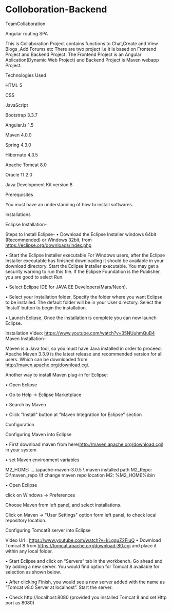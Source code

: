 # Colloboration-Backend
TeamCollaboration

Angular routing SPA

This is Collaboration Project contains functions to Chat,Create and View Blogs ,Add Forums etc There are two project i.e it is based on Frontend Project and Backend Project. The Frontend Project is an Angular Aplication(Dynamic Web Project) and Backend Project is Maven webapp Project.

Technologies Used

HTML 5

CSS

JavaScript

Bootstrap 3.3.7

AngularJs 1.5

Maven 4.0.0

Spring 4.3.0

Hibernate 4.3.5

Apache Tomcat 8.0

Oracle 11.2.0

Java Development Kit version 8

Prerequisites

You must have an understanding of how to install softwares.

Installations

Eclipse Installation-

Steps to Install Eclipse-
• Download the Eclipse Installer windows 64bit (Recommended) or Windows 32bit, from https://eclipse.org/downloads/index.php

• Start the Eclipse Installer executable For Windows users, after the Eclipse Installer executable has finished downloading it should be available in your download directory. Start the Eclipse Installer executable. You may get a security warning to run this file. If the Eclipse Foundation is the Publisher, you are good to select Run.

• Select Eclipse IDE for JAVA EE Developers(Mars/Neon).

• Select your installation folder, Specify the folder where you want Eclipse to be installed. The default folder will be in your User directory. Select the ‘Install’ button to begin the installation.

• Launch Eclipse, Once the installation is complete you can now launch Eclipse.

Installation Video: https://www.youtube.com/watch?v=35NUuhmQuB4
Maven Installation-

Maven is a Java tool, so you must have Java installed in order to proceed. Apache Maven 3.3.9 is the latest release and recommended version for all users. Which can be downloaded from http://maven.apache.org/download.cgi.

Another way to install Maven plug-in for Eclipse:

• Open Eclipse

• Go to Help -> Eclipse Marketplace

• Search by Maven

• Click "Install" button at "Maven Integration for Eclipse" section

Configuration

Configuring Maven into Eclipse

• First download maven from here(http://maven.apache.org/download.cgi) in your system

• set Maven environment variables

M2_HOME: ....\apache-maven-3.0.5 \ maven installed path M2_Repo: D:\maven_repo \If change maven repo location M2: %M2_HOME%\bin

• Open Eclipse

click on Windows -> Preferences

Choose Maven from left panel, and select installations.

Click on Maven -> "User Settings" option form left panel, to check local repository location.

Configuring Tomcat8 server into Eclipse

Video Url : https://www.youtube.com/watch?v=kLgquZ2FiuQ
• Download Tomcat 8 from https://tomcat.apache.org/download-80.cgi and place it within any local folder.

• Start Eclipse and click on “Servers” tab in the workbench. Go ahead and try adding a new server. You would find option for Tomcat 8 available for selection as shown below.

• After clicking Finish, you would see a new server added with the name as “Tomcat v8.0 Server at localhost”. Start the server.

• Check http://localhost:8080 (provided you installed Tomcat 8 and set Http port as 8080)
